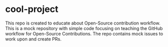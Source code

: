 # cool-project
This repo is created to educate about Open-Source contribution workflow. This is a mock repository with simple code focusing on teaching the GitHub workflow for Open-Source Contributions. The repo contains mock issues to work upon and create PRs. 
